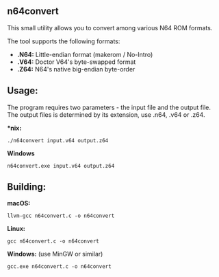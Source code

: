 n64convert
----

This small utility allows you to convert among various N64 ROM formats.

The tool supports the following formats:

- **.N64:** Little-endian format (makerom / No-Intro)
- **.V64:** Doctor V64's byte-swapped format
- **.Z64:** N64's native big-endian byte-order

Usage:
---

The program requires two parameters - the input file and the output file. The output files is determined by its extension, use .n64, .v64 or .z64.

**\*nix:**

`./n64convert input.v64 output.z64`

**Windows**

`n64convert.exe input.v64 output.z64`

Building:
---

**macOS:**

`llvm-gcc n64convert.c -o n64convert`

**Linux:**

`gcc n64convert.c -o n64convert`

**Windows:** (use MinGW or similar)

`gcc.exe n64convert.c -o n64convert`

